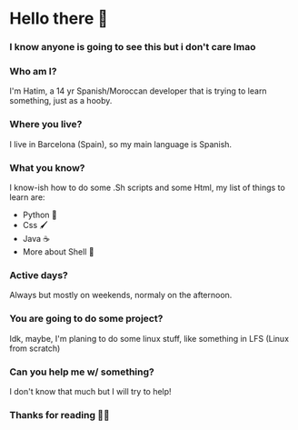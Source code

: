 # Hello there 👋
### I know anyone is going to see this but i don't care lmao
### Who am I?
I'm Hatim, a 14 yr Spanish/Moroccan developer that is trying to learn something, just as a hooby.
### Where you live?
I live in Barcelona (Spain), so my main language is Spanish.
### What you know?
I know-ish how to do some .Sh scripts and some Html, my list of things to learn are:
* Python 🐍
* Css 🖌
* Java ☕
* More about Shell 🐚
### Active days?
Always but mostly on weekends, normaly on the afternoon.
### You are going to do some project?
Idk, maybe, I'm planing to do some linux stuff, like something in LFS (Linux from scratch)
### Can you help me w/ something?
I don't know that much but I will try to help!
### Thanks for reading 🐱‍💻
